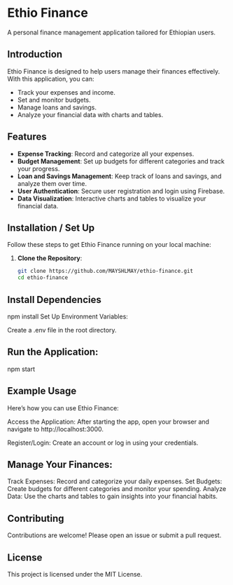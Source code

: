 # Ethio Finance

A personal finance management application tailored for Ethiopian users.

## Introduction

Ethio Finance is designed to help users manage their finances effectively. With this application, you can:

- Track your expenses and income.
- Set and monitor budgets.
- Manage loans and savings.
- Analyze your financial data with charts and tables.

## Features

- **Expense Tracking**: Record and categorize all your expenses.
- **Budget Management**: Set up budgets for different categories and track your progress.
- **Loan and Savings Management**: Keep track of loans and savings, and analyze them over time.
- **User Authentication**: Secure user registration and login using Firebase.
- **Data Visualization**: Interactive charts and tables to visualize your financial data.

## Installation / Set Up

Follow these steps to get Ethio Finance running on your local machine:

1. **Clone the Repository**:
   ```bash
   git clone https://github.com/MAYSHLMAY/ethio-finance.git
   cd ethio-finance
   
## Install Dependencies
npm install
Set Up Environment Variables:

Create a .env file in the root directory.
## Run the Application:

npm start

## Example Usage
Here’s how you can use Ethio Finance:

Access the Application: After starting the app, open your browser and navigate to http://localhost:3000.

Register/Login: Create an account or log in using your credentials.

## Manage Your Finances:

Track Expenses: Record and categorize your daily expenses.
Set Budgets: Create budgets for different categories and monitor your spending.
Analyze Data: Use the charts and tables to gain insights into your financial habits.

## Contributing
Contributions are welcome! Please open an issue or submit a pull request.

## License
This project is licensed under the MIT License.
